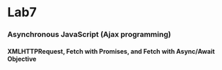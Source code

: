 # Lab7
### Asynchronous JavaScript (Ajax programming) <br>
#### XMLHTTPRequest, Fetch with Promises, and Fetch with Async/Await Objective
